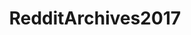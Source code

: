 ---
title: RedditArchives2017
crosslinks:
- AskReddit
- AutoNewspaper
- Showerthoughts
- pics
- politics
- MassdropBot
- newsbotbot
- RocketLeagueExchange
- gaming
- videos
- funny
- nba
- baseball
- aww
- The_Donald
- buildapc
- HOTandTRENDING
- PUBATTLEGROUNDS
- worldnews
- OldSchoolCool
---